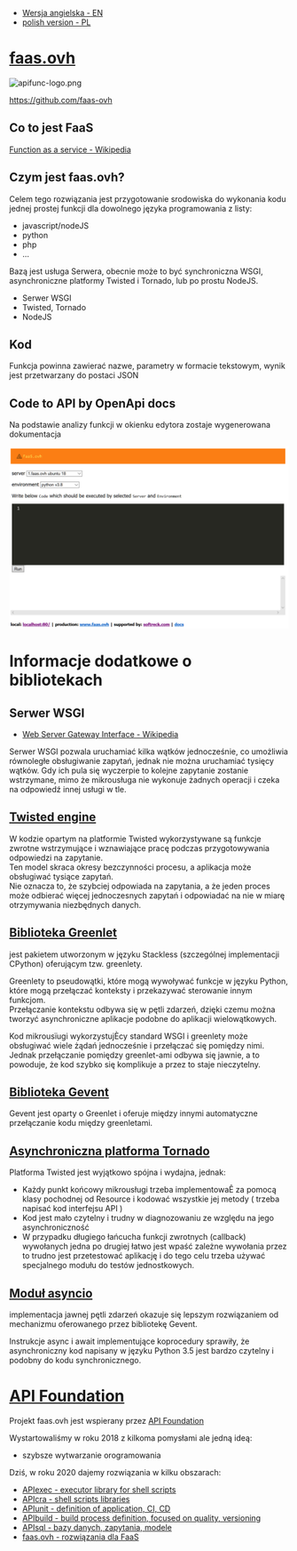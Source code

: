 + [Wersja angielska - EN](https://docs.faas.ovh/)
+ [polish version - PL](https://docs.faas.ovh/README_PL.html)

# [faas.ovh](https://docs.faas.ovh)

![apifunc-logo.png](https://logo.faas.ovh/1/cover.png)

https://github.com/faas-ovh

## Co to jest FaaS

[Function as a service - Wikipedia](https://en.wikipedia.org/wiki/Function_as_a_service)

## Czym jest faas.ovh?

Celem tego rozwiązania jest przygotowanie srodowiska do wykonania kodu jednej prostej funkcji dla dowolnego języka programowania z listy:
+ javascript/nodeJS
+ python
+ php
+ ...


Bazą jest usługa Serwera, obecnie może to być synchroniczna WSGI, asynchroniczne platformy Twisted i Tornado, lub po prostu NodeJS.

+ Serwer WSGI
+ Twisted, Tornado
+ NodeJS

## Kod
Funkcja powinna zawierać nazwe, parametry w formacie tekstowym, wynik jest przetwarzany do postaci JSON

## Code to API by OpenApi docs
Na podstawie analizy funkcji w okienku edytora zostaje wygenerowana dokumentacja
  

![scren.png](img/1.png)



# Informacje dodatkowe o bibliotekach
 

## Serwer WSGI
+ [Web Server Gateway Interface - Wikipedia](https://en.wikipedia.org/wiki/Web_Server_Gateway_Interface)

Serwer WSGI pozwala uruchamiać kilka wątków jednocześnie, co umożliwia równoległe obsługiwanie zapytań, jednak nie można uruchamiać tysięcy wątków.  Gdy ich pula się wyczerpie to kolejne zapytanie zostanie wstrzymane, mimo że mikrousługa nie wykonuje żadnych operacji i czeka na odpowiedź innej usługi w tle.


## [Twisted engine](https://twistedmatrix.com/trac/)

W kodzie opartym na platformie Twisted wykorzystywane są funkcje zwrotne wstrzymujące i wznawiające pracę podczas przygotowywania odpowiedzi na zapytanie.  
Ten model skraca okresy bezczynności procesu, a aplikacja może obsługiwać tysiące zapytań.  
Nie oznacza to, że szybciej odpowiada na zapytania, a że jeden proces może odbierać więcej jednoczesnych zapytań i odpowiadać na nie w miarę otrzymywania niezbędnych danych.

## [Biblioteka Greenlet](https://github.com/python-greenlet/greenlet)
jest pakietem utworzonym w języku Stackless (szczególnej implementacji CPython) oferującym tzw. greenlety.

Greenlety to pseudowątki, które mogą wywoływać funkcje w języku Python, które mogą przełączać konteksty i przekazywać sterowanie innym funkcjom.  
Przełączanie kontekstu odbywa się w pętli zdarzeń, dzięki czemu można tworzyć asynchroniczne aplikacje podobne do aplikacji wielowątkowych.


Kod mikrousïugi wykorzystujÈcy standard WSGI i greenlety może obsługiwać wiele żądań jednocześnie i przełączać się pomiędzy nimi.  
Jednak przełączanie pomiędzy greenlet-ami odbywa się jawnie, a to powoduje, że kod szybko się komplikuje a przez to staje nieczytelny.

## [Biblioteka Gevent](https://www.gevent.org)
Gevent jest oparty o Greenlet i oferuje między innymi automatyczne przełączanie kodu między greenletami.

## [Asynchroniczna platforma Tornado](https://www.tornadoweb.org)

Platforma Twisted jest wyjątkowo spójna i wydajna, jednak:
+ Każdy punkt końcowy mikrousługi trzeba implementowaÊ za pomocą klasy pochodnej od Resource i kodować wszystkie jej metody ( trzeba napisać kod interfejsu API )
+ Kod jest mało czytelny i trudny w diagnozowaniu ze względu na jego asynchroniczność
+ W przypadku długiego łańcucha funkcji zwrotnych (callback) wywołanych jedna po drugiej łatwo jest wpaść zależne wywołania przez to trudno jest przetestować aplikację i do tego celu trzeba używać specjalnego modułu do testów jednostkowych.


## [Moduł asyncio](https://docs.python.org/3/library/asyncio.html)

implementacja jawnej pętli zdarzeń okazuje się lepszym rozwiązaniem od mechanizmu oferowanego przez bibliotekę Gevent.

Instrukcje async i await implementujące koprocedury sprawiły, że asynchroniczny kod napisany w języku Python 3.5 jest bardzo czytelny i podobny do kodu synchronicznego.


# [API Foundation](https://www.apifoundation.com)

Projekt faas.ovh jest wspierany przez [API Foundation](https://www.apifoundation.com)

Wystartowaliśmy w roku 2018 z kilkoma pomysłami ale jedną ideą:
+ szybsze wytwarzanie orogramowania

Dziś, w roku 2020 dajemy rozwiązania w kilku obszarach:

+ [APIexec - executor library for shell scripts](https://www.apiexec.com)
+ [APIcra - shell scripts libraries](https://www.apicra.com)
+ [APIunit - definition of application, CI, CD](https://www.apiunit.com)
+ [APIbuild - build process definition, focused on quality, versioning](https://www.apibuild.com)
+ [APIsql - bazy danych, zapytania, modele](https://www.apisql.com)
+ [faas.ovh - rozwiązania dla FaaS](https://www.faas.ovh)
